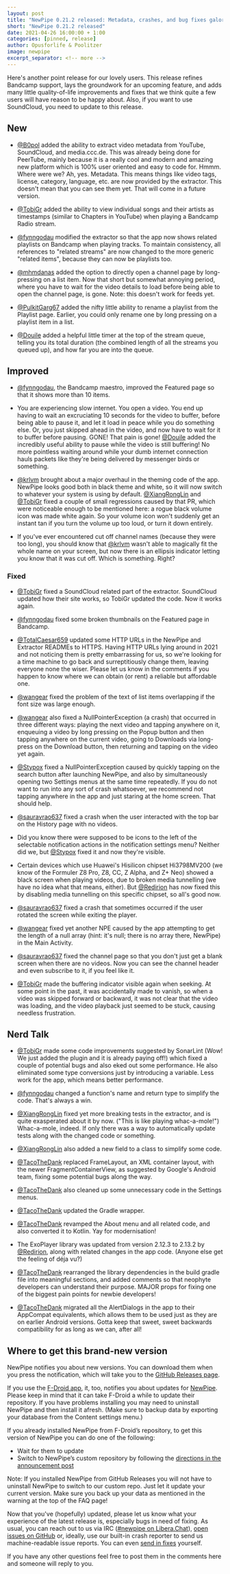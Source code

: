 ```yaml
---
layout: post
title: "NewPipe 0.21.2 released: Metadata, crashes, and bug fixes galore - SoundCloud works again too"
short: "NewPipe 0.21.2 released"
date: 2021-04-26 16:00:00 + 1:00
categories: [pinned, release]
author: Opusforlife & Poolitzer
image: newpipe
excerpt_separator: <!-- more -->
---
```


Here's another point release for our lovely users. This release refines Bandcamp support, lays the groundwork for an upcoming feature, and adds many little quality-of-life improvements and fixes that we think quite a few users will have reason to be happy about. Also, if you want to use SoundCloud, you need to update to this release.

<!-- more -->

## New

- [@B0pol](https://github.com/B0pol) added the ability to extract video metadata from YouTube, SoundCloud, and media.ccc.de. This was already being done for PeerTube, mainly because it is a really cool and modern and amazing new platform which is 100% user oriented and easy to code for. Hmmm. Where were we? Ah, yes. Metadata. This means things like video tags, license, category, language, etc. are now provided by the extractor. This doesn't mean that you can see them yet. That will come in a future version.

- [@TobiGr](https://github.com/TobiGr) added the ability to view individual songs and their artists as timestamps (similar to Chapters in YouTube) when playing a Bandcamp Radio stream.

- [@fynngodau](https://github.com/fynngodau) modified the extractor so that the app now shows related playlists on Bandcamp when playing tracks. To maintain consistency, all references to "related streams" are now changed to the more generic "related items", because they can now be playlists too.

- [@mhmdanas](https://github.com/mhmdanas) added the option to directly open a channel page by long-pressing on a list item. Now that short but somewhat annoying period, where you have to wait for the video details to load before being able to open the channel page, is gone. Note: this doesn't work for feeds yet.

- [@PulkitGarg67](https://github.com/PulkitGarg67) added the nifty little ability to rename a playlist from the Playlist page. Earlier, you could only rename one by long pressing on a playlist item in a list.

- [@Douile](https://github.com/Douile) added a helpful little timer at the top of the stream queue, telling you its total duration (the combined length of all the streams you queued up), and how far you are into the queue.

## Improved

- [@fynngodau](https://github.com/fynngodau), the Bandcamp maestro, improved the Featured page so that it shows more than 10 items.

- You are experiencing slow internet. You open a video. You end up having to wait an excruciating 10 seconds for the video to buffer, before being able to pause it, and let it load in peace while you do something else. Or, you just skipped ahead in the video, and now have to wait for it to buffer before pausing. GONE! That pain is gone! [@Douile](https://github.com/Douile) added the incredibly useful ability to pause while the video is still buffering! No more pointless waiting around while your dumb internet connection hauls packets like they're being delivered by messenger birds or something.

- [@krlvm](https://github.com/krlvm) brought about a major overhaul in the theming code of the app. NewPipe looks good both in black theme and white, so it will now switch to whatever your system is using by default. [@XiangRongLin](https://github.com/XiangRongLin) and [@TobiGr](https://github.com/TobiGr) fixed a couple of small regressions caused by that PR, which were noticeable enough to be mentioned here: a rogue black volume icon was made white again. So your volume icon won't suddenly get an instant tan if you turn the volume up too loud, or turn it down entirely.

- If you've ever encountered cut off channel names (because they were too long), you should know that [@krlvm](https://github.com/krlvm) wasn't able to magically fit the whole name on your screen, but now there is an ellipsis indicator letting you know that it was cut off. Which is something. Right?

### Fixed

- [@TobiGr](https://github.com/TobiGr) fixed a SoundCloud related part of the extractor. SoundCloud updated how their site works, so TobiGr updated the code. Now it works again.

- [@fynngodau](https://github.com/fynngodau) fixed some broken thumbnails on the Featured page in Bandcamp.

- [@TotalCaesar659](https://github.com/TotalCaesar659) updated some HTTP URLs in the NewPipe and Extractor READMEs to HTTPS. Having HTTP URLs lying around in 2021 and not noticing them is pretty embarrassing for us, so we're looking for a time machine to go back and surreptitiously change them, leaving everyone none the wiser. Please let us know in the comments if you happen to know where we can obtain (or rent) a reliable but affordable one.

- [@wangear](https://github.com/wangear) fixed the problem of the text of list items overlapping if the font size was large enough.

- [@wangear](https://github.com/wangear) also fixed a NullPointerException (a crash) that occurred in three different ways: playing the next video and tapping anywhere on it, enqueuing a video by long pressing on the Popup button and then tapping anywhere on the current video, going to Downloads via long-press on the Download button, then returning and tapping on the video yet again.

- [@Stypox](https://github.com/Stypox) fixed a NullPointerException caused by quickly tapping on the search button after launching NewPipe, and also by simultaneously opening two Settings menus at the same time repeatedly. If you do not want to run into any sort of crash whatsoever, we recommend not tapping anywhere in the app and just staring at the home screen. That should help.

- [@sauravrao637](https://github.com/sauravrao637) fixed a crash when the user interacted with the top bar on the History page with no videos.

- Did you know there were supposed to be icons to the left of the selectable notification actions in the notification settings menu? Neither did we, but [@Stypox](https://github.com/Stypox) fixed it and now they're visible.

- Certain devices which use Huawei's Hisilicon chipset Hi3798MV200 (we know of the Formuler Z8 Pro, Z8, CC, Z Alpha, and Z+ Neo) showed a black screen when playing videos, due to broken media tunnelling (we have no idea what that means, either). But [@Redirion](https://github.com/Redirion) has now fixed this by disabling media tunnelling on this specific chipset, so all's good now.

- [@sauravrao637](https://github.com/sauravrao637) fixed a crash that sometimes occurred if the user rotated the screen while exiting the player.

- [@wangear](https://github.com/wangear) fixed yet another NPE caused by the app attempting to get the length of a null array (hint: it's null; there is no array there, NewPipe) in the Main Activity.

- [@sauravrao637](https://github.com/sauravrao637) fixed the channel page so that you don't just get a blank screen when there are no videos. Now you can see the channel header and even subscribe to it, if you feel like it.

- [@TobiGr](https://github.com/TobiGr) made the buffering indicator visible again when seeking. At some point in the past, it was accidentally made to vanish, so when a video was skipped forward or backward, it was not clear that the video was loading, and the video playback just seemed to be stuck, causing needless frustration.

## Nerd Talk

- [@TobiGr](https://github.com/TobiGr) made some code improvements suggested by SonarLint (Wow! We just added the plugin and it is already paying off!) which fixed a couple of potential bugs and also eked out some performance. He also eliminated some type conversions just by introducing a variable. Less work for the app, which means better performance.

- [@fynngodau](https://github.com/fynngodau) changed a function's name and return type to simplify the code. That's always a win.

- [@XiangRongLin](https://github.com/XiangRongLin) fixed yet more breaking tests in the extractor, and is quite exasperated about it by now. ("This is like playing whac-a-mole!") Whac-a-mole, indeed. If only there was a way to automatically update tests along with the changed code or something.

- [@XiangRongLin](https://github.com/XiangRongLin) also added a new field to a class to simplify some code.

- [@TacoTheDank](https://github.com/TacoTheDank) replaced FrameLayout, an XML container layout, with the newer FragmentContainerView, as suggested by Google's Android team, fixing some potential bugs along the way.

- [@TacoTheDank](https://github.com/TacoTheDank) also cleaned up some unnecessary code in the Settings menus.

- [@TacoTheDank](https://github.com/TacoTheDank) updated the Gradle wrapper.

- [@TacoTheDank](https://github.com/TacoTheDank) revamped the About menu and all related code, and also converted it to Kotlin. Yay for modernisation!

- The ExoPlayer library was updated from version 2.12.3 to 2.13.2 by [@Redirion](https://github.com/Redirion), along with related changes in the app code. (Anyone else get the feeling of déja vu?)

- [@TacoTheDank](https://github.com/TacoTheDank) rearranged the library dependencies in the build gradle file into meaningful sections, and added comments so that neophyte developers can understand their purpose. MAJOR props for fixing one of the biggest pain points for newbie developers!

- [@TacoTheDank](https://github.com/TacoTheDank) migrated all the AlertDialogs in the app to their AppCompat equivalents, which allows them to be used just as they are on earlier Android versions. Gotta keep that sweet, sweet backwards compatibility for as long as we can, after all!

## Where to get this brand-new version

NewPipe notifies you about new versions. You can download them when you press the notification, which will take you to the [GitHub Releases page](https://github.com/TeamNewPipe/NewPipe/releases).

If you use the [F-Droid app](https://f-droid.org/), it, too, notifies you about updates for [NewPipe](https://f-droid.org/packages/org.schabi.newpipe/).
Please keep in mind that it can take F-Droid a while to update their repository. If you have problems installing you may need to uninstall NewPipe and then install it afresh. (Make sure to backup data by exporting your database from the Content settings menu.)

If you already installed NewPipe from F-Droid’s repository, to get this version of NewPipe you can do one of the following:

* Wait for them to update
* Switch to NewPipe’s custom repository by following the [directions in the announcement post](https://newpipe.net/blog/announcement/f-droid/pinned/f-droid-repo/)

Note: If you installed NewPipe from GitHub Releases you will not have to uninstall NewPipe to switch to our custom repo. Just let it update your current version.
Make sure you back up your data as mentioned in the warning at the top of the FAQ page!

Now that you've (hopefully) updated, please let us know what your experience of the latest release is, especially bugs in need of fixing. As usual, you can reach out to us via IRC ([#newpipe on Libera.Chat](https://web.libera.chat/#newpipe)), [open issues on GitHub](https://github.com/TeamNewPipe/NewPipe/issues/new/choose) or, ideally, use our built-in crash reporter to send us machine-readable issue reports. You can even [send in fixes](https://github.com/TeamNewPipe/NewPipe/blob/dev/.github/CONTRIBUTING.md#bug-fixing) yourself.

If you have any other questions feel free to post them in the comments here and someone will reply to you.
